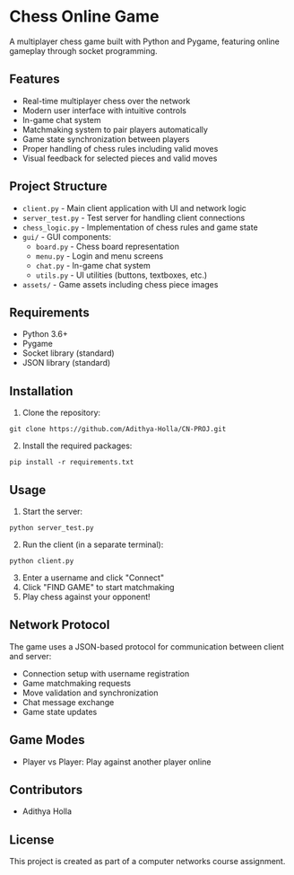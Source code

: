# Chess Online Game

A multiplayer chess game built with Python and Pygame, featuring online gameplay through socket programming.

## Features

- Real-time multiplayer chess over the network
- Modern user interface with intuitive controls
- In-game chat system
- Matchmaking system to pair players automatically
- Game state synchronization between players
- Proper handling of chess rules including valid moves
- Visual feedback for selected pieces and valid moves

## Project Structure

- `client.py` - Main client application with UI and network logic
- `server_test.py` - Test server for handling client connections
- `chess_logic.py` - Implementation of chess rules and game state
- `gui/` - GUI components:
  - `board.py` - Chess board representation
  - `menu.py` - Login and menu screens
  - `chat.py` - In-game chat system
  - `utils.py` - UI utilities (buttons, textboxes, etc.)
- `assets/` - Game assets including chess piece images

## Requirements

- Python 3.6+
- Pygame
- Socket library (standard)
- JSON library (standard)

## Installation

1. Clone the repository:
```
git clone https://github.com/Adithya-Holla/CN-PROJ.git
```

2. Install the required packages:
```
pip install -r requirements.txt
```

## Usage

1. Start the server:
```
python server_test.py
```

2. Run the client (in a separate terminal):
```
python client.py
```

3. Enter a username and click "Connect"
4. Click "FIND GAME" to start matchmaking
5. Play chess against your opponent!

## Network Protocol

The game uses a JSON-based protocol for communication between client and server:

- Connection setup with username registration
- Game matchmaking requests
- Move validation and synchronization
- Chat message exchange
- Game state updates

## Game Modes

- Player vs Player: Play against another player online

## Contributors

- Adithya Holla

## License

This project is created as part of a computer networks course assignment. 